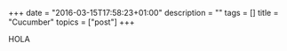 +++
date = "2016-03-15T17:58:23+01:00"
description = ""
tags = []
title = "Cucumber"
topics = ["post"]
+++

HOLA
